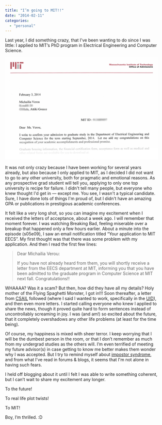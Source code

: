 ```yaml
---
title: "I’m going to MIT!!"
date: "2014-02-11"
categories:
  - "personal"
---
```


Last year, I did something crazy, that I've been wanting to do since I was little: I applied to MIT’s PhD program in Electrical Engineering and Computer Science.

![One of the letters](images/Screen-Shot-2014-02-11-at-18.25.21-.png)

It was not only crazy because I have been working for several years already, but also because I only applied to MIT, as I decided I did not want to go to any other university, both for pragmatic and emotional reasons. As any prospective grad student will tell you, applying to only one top university is recipe for failure. I didn't tell many people, but everyone who knew thought I'd get in — except me. You see, I wasn't a typical candidate. Sure, I have done lots of things I'm proud of, but I didn't have an amazing GPA or publications in prestigious academic conferences.

It felt like a very long shot, so you can imagine my excitement when I received the letters of acceptance, about a week ago. I will remember that moment forever. I was watching Breaking Bad, feeling miserable over a breakup that happened only a few hours earlier. About a minute into the episode (s05e09), I saw an email notification titled “Your application to MIT EECS”. My first thought was that there was some problem with my application. And then I read the first few lines:

> Dear Michailia Verou:
>
> If you have not already heard from them, you will shortly receive a letter from the EECS department at MIT, informing you that you have been admitted to the graduate program in Computer Science at MIT next fall. Congratulations!!

WHAAAA? Was it a scam? But then, how did they have all my details? Holy mother of the Flying Spaghetti Monster, I got in!!! Soon thereafter, a letter from [CSAIL](http://www.csail.mit.edu/) followed (where I said I wanted to work, specifically in the [UID](http://groups.csail.mit.edu/uid/)), and then even more letters. I started calling everyone who knew I applied to share the news, though it proved quite hard to form sentences instead of uncontrollably screaming in joy. I was (and am!) so excited about the future, that it completely overshadows any other life problems (at least for the time being).

Of course, my happiness is mixed with sheer terror. I keep worrying that I will be the dumbest person in the room, or that I don’t remember as much from my undergrad studies as the others will. I’m even terrified of meeting my future advisor(s) in case getting to know me better makes them wonder why I was accepted. But I try to remind myself about [impostor syndrome](http://en.wikipedia.org/wiki/Impostor_syndrome), and from what I've read in forums & blogs, it seems that I'm not alone in having such fears.

I held off blogging about it until I felt I was able to write something coherent, but I can’t wait to share my excitement any longer.

To the future!

To real life plot twists!

To MIT!

Boy, I’m thrilled. :D
